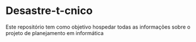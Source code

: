 # Desastre-t-cnico
Este repositório tem como objetivo hospedar todas as informações sobre o projeto de planejamento em informática
